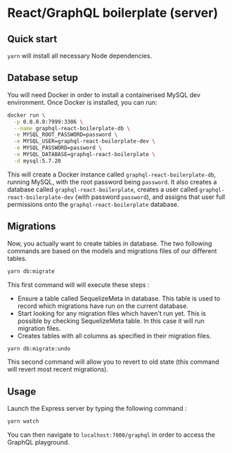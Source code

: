 # React/GraphQL boilerplate (server)

## Quick start

`yarn` will install all necessary Node dependencies.

## Database setup

You will need Docker in order to install a containerised MySQL dev environment. Once Docker is installed, you can run:

```sh
docker run \
  -p 0.0.0.0:7999:3306 \
  --name graphql-react-boilerplate-db \
  -e MYSQL_ROOT_PASSWORD=password \
  -e MYSQL_USER=graphql-react-boilerplate-dev \
  -e MYSQL_PASSWORD=password \
  -e MYSQL_DATABASE=graphql-react-boilerplate \
  -d mysql:5.7.20
```

This will create a Docker instance called `graphql-react-boilerplate-db`, running MySQL, with the root password being `password`. It also creates a database called `graphql-react-boilerplate`, creates a user called `graphql-react-boilerplate-dev` (with password `password`), and assigns that user full permissions onto the `graphql-react-boilerplate` database.

## Migrations

Now, you actually want to create tables in database. The two following commands are based on the models and migrations files of our different tables.

```sh
yarn db:migrate
```

This first command will will execute these steps :
- Ensure a table called SequelizeMeta in database. This table is used to record which migrations have run on the current database.
- Start looking for any migration files which haven't run yet. This is possible by checking SequelizeMeta table. In this case it will run migration files.
- Creates tables with all columns as specified in their migration files.

```sh
yarn db:migrate:undo
```

This second command will allow you to revert to old state (this command will revert most recent migrations).

## Usage

Launch the Express server by typing the following command :

```sh
yarn watch
```

You can then navigate to ```localhost:7000/graphql``` in order to access the GraphQL playground.

